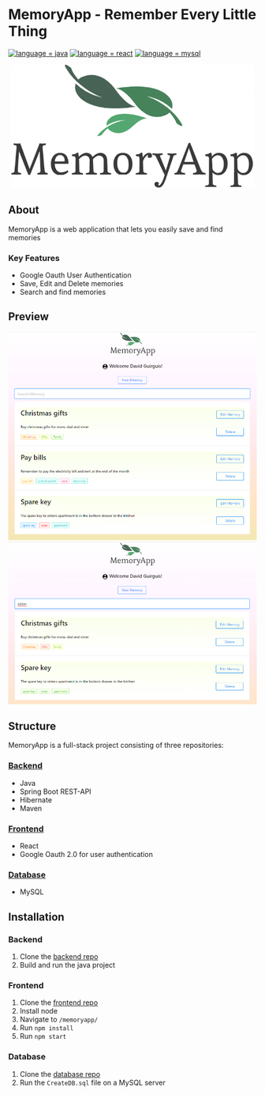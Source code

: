 # MemoryApp - Remember Every Little Thing

[![language = java](https://img.shields.io/badge/language-java-ff4b3b.svg)](#)
[![language = react](https://img.shields.io/badge/language-react-ffad3b.svg)](#)
[![language = mysql](https://img.shields.io/badge/language-mysql-ad3bff.svg)](#)


<p align="center">
   <img src="/Resources/Logo.png" height="250" />
</p>

## About
MemoryApp is a web application that lets you easily save and find memories

### Key Features
* Google Oauth User Authentication
* Save, Edit and Delete memories
* Search and find memories

## Preview
<p align="center">
   <img src="/Resources/AppScreenshot1.png"/>
   <img src="/Resources/AppScreenshot2.png"/>
</p>



## Structure
MemoryApp is a full-stack project consisting of three repositories:
### [Backend](https://github.com/David-Guirguis/MemoryAppBackend "Backend Repository")
  * Java
  * Spring Boot REST-API
  * Hibernate
  * Maven 
  
### [Frontend](https://github.com/David-Guirguis/MemoryAppFrontend "Frontend Repository")
  * React
  * Google Oauth 2.0 for user authentication

### [Database](https://github.com/David-Guirguis/MemoryAppDatabase "Database Repository")
  * MySQL

## Installation

### Backend
1. Clone the [backend repo](https://github.com/David-Guirguis/MemoryAppBackend)
2. Build and run the java project

### Frontend
1. Clone the [frontend repo](https://github.com/David-Guirguis/MemoryAppFrontend)
2. Install node
3. Navigate to `/memoryapp/`
4. Run `npm install`
5. Run `npm start`

### Database
1. Clone the [database repo](https://github.com/David-Guirguis/MemoryAppDatabase)
2. Run the `CreateDB.sql` file on a MySQL server
